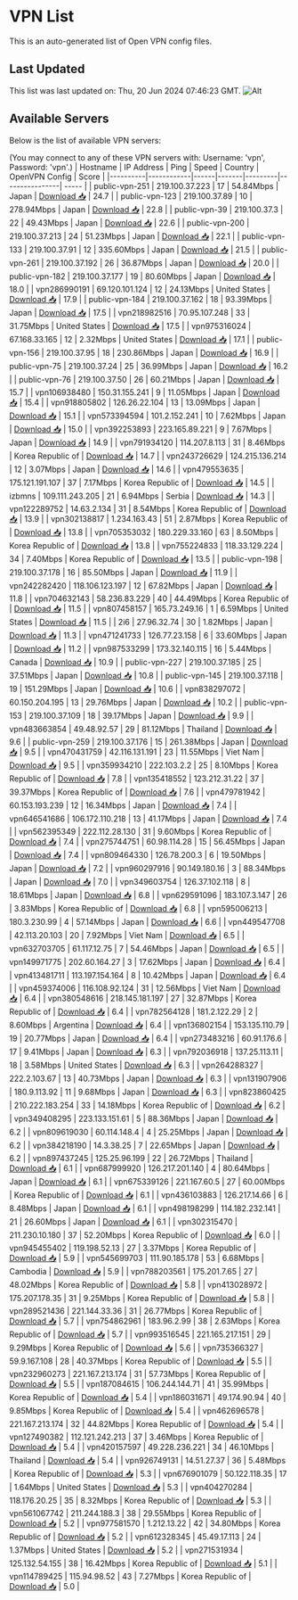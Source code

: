 # VPN List

This is an auto-generated list of Open VPN config files.

## Last Updated

This list was last updated on: Thu, 20 Jun 2024 07:46:23 GMT.
![Alt](https://repobeats.axiom.co/api/embed/186b98318ef1479477931607c1ad7d823f12451f.svg "Repobeats analytics image")

## Available Servers

Below is the list of available VPN servers:

(You may connect to any of these VPN servers with: Username: 'vpn', Password: 'vpn'.)
| Hostname | IP Address | Ping | Speed | Country | OpenVPN Config | Score |
|----------|------------|------|-------|---------|----------------| ----- |
| public-vpn-251 | 219.100.37.223 | 17 | 54.84Mbps | Japan | [Download 📥](./configs/server_0_JP.ovpn) | 24.7 |
| public-vpn-123 | 219.100.37.89 | 10 | 278.94Mbps | Japan | [Download 📥](./configs/server_1_JP.ovpn) | 22.8 |
| public-vpn-39 | 219.100.37.3 | 22 | 49.43Mbps | Japan | [Download 📥](./configs/server_2_JP.ovpn) | 22.6 |
| public-vpn-200 | 219.100.37.213 | 24 | 51.23Mbps | Japan | [Download 📥](./configs/server_3_JP.ovpn) | 22.1 |
| public-vpn-133 | 219.100.37.91 | 12 | 335.60Mbps | Japan | [Download 📥](./configs/server_4_JP.ovpn) | 21.5 |
| public-vpn-261 | 219.100.37.192 | 26 | 36.87Mbps | Japan | [Download 📥](./configs/server_5_JP.ovpn) | 20.0 |
| public-vpn-182 | 219.100.37.177 | 19 | 80.60Mbps | Japan | [Download 📥](./configs/server_6_JP.ovpn) | 18.0 |
| vpn286990191 | 69.120.101.124 | 12 | 24.13Mbps | United States | [Download 📥](./configs/server_7_US.ovpn) | 17.9 |
| public-vpn-184 | 219.100.37.162 | 18 | 93.39Mbps | Japan | [Download 📥](./configs/server_8_JP.ovpn) | 17.5 |
| vpn218982516 | 70.95.107.248 | 33 | 31.75Mbps | United States | [Download 📥](./configs/server_9_US.ovpn) | 17.5 |
| vpn975316024 | 67.168.33.165 | 12 | 2.32Mbps | United States | [Download 📥](./configs/server_10_US.ovpn) | 17.1 |
| public-vpn-156 | 219.100.37.95 | 18 | 230.86Mbps | Japan | [Download 📥](./configs/server_11_JP.ovpn) | 16.9 |
| public-vpn-75 | 219.100.37.24 | 25 | 36.99Mbps | Japan | [Download 📥](./configs/server_12_JP.ovpn) | 16.2 |
| public-vpn-76 | 219.100.37.50 | 26 | 60.21Mbps | Japan | [Download 📥](./configs/server_13_JP.ovpn) | 15.7 |
| vpn106938480 | 150.31.155.241 | 9 | 11.05Mbps | Japan | [Download 📥](./configs/server_14_JP.ovpn) | 15.4 |
| vpn918805802 | 126.26.22.104 | 13 | 13.09Mbps | Japan | [Download 📥](./configs/server_15_JP.ovpn) | 15.1 |
| vpn573394594 | 101.2.152.241 | 10 | 7.62Mbps | Japan | [Download 📥](./configs/server_16_JP.ovpn) | 15.0 |
| vpn392253893 | 223.165.89.221 | 9 | 7.67Mbps | Japan | [Download 📥](./configs/server_17_JP.ovpn) | 14.9 |
| vpn791934120 | 114.207.8.113 | 31 | 8.46Mbps | Korea Republic of | [Download 📥](./configs/server_18_KR.ovpn) | 14.7 |
| vpn243726629 | 124.215.136.214 | 12 | 3.07Mbps | Japan | [Download 📥](./configs/server_19_JP.ovpn) | 14.6 |
| vpn479553635 | 175.121.191.107 | 37 | 7.17Mbps | Korea Republic of | [Download 📥](./configs/server_20_KR.ovpn) | 14.5 |
| izbmns | 109.111.243.205 | 21 | 6.94Mbps | Serbia | [Download 📥](./configs/server_21_RS.ovpn) | 14.3 |
| vpn122289752 | 14.63.2.134 | 31 | 8.54Mbps | Korea Republic of | [Download 📥](./configs/server_22_KR.ovpn) | 13.9 |
| vpn302138817 | 1.234.163.43 | 51 | 2.87Mbps | Korea Republic of | [Download 📥](./configs/server_23_KR.ovpn) | 13.8 |
| vpn705353032 | 180.229.33.160 | 63 | 8.50Mbps | Korea Republic of | [Download 📥](./configs/server_24_KR.ovpn) | 13.8 |
| vpn755224833 | 118.33.129.224 | 34 | 7.40Mbps | Korea Republic of | [Download 📥](./configs/server_25_KR.ovpn) | 13.5 |
| public-vpn-198 | 219.100.37.178 | 16 | 85.50Mbps | Japan | [Download 📥](./configs/server_26_JP.ovpn) | 11.9 |
| vpn242282420 | 118.106.123.197 | 12 | 67.82Mbps | Japan | [Download 📥](./configs/server_27_JP.ovpn) | 11.8 |
| vpn704632143 | 58.236.83.229 | 40 | 44.49Mbps | Korea Republic of | [Download 📥](./configs/server_28_KR.ovpn) | 11.5 |
| vpn807458157 | 165.73.249.16 | 1 | 6.59Mbps | United States | [Download 📥](./configs/server_29_US.ovpn) | 11.5 |
| 2i6 | 27.96.32.74 | 30 | 1.82Mbps | Japan | [Download 📥](./configs/server_30_JP.ovpn) | 11.3 |
| vpn471241733 | 126.77.23.158 | 6 | 33.60Mbps | Japan | [Download 📥](./configs/server_31_JP.ovpn) | 11.2 |
| vpn987533299 | 173.32.140.115 | 16 | 5.44Mbps | Canada | [Download 📥](./configs/server_32_CA.ovpn) | 10.9 |
| public-vpn-227 | 219.100.37.185 | 25 | 37.51Mbps | Japan | [Download 📥](./configs/server_33_JP.ovpn) | 10.8 |
| public-vpn-145 | 219.100.37.118 | 19 | 151.29Mbps | Japan | [Download 📥](./configs/server_34_JP.ovpn) | 10.6 |
| vpn838297072 | 60.150.204.195 | 13 | 29.76Mbps | Japan | [Download 📥](./configs/server_35_JP.ovpn) | 10.2 |
| public-vpn-153 | 219.100.37.109 | 18 | 39.17Mbps | Japan | [Download 📥](./configs/server_36_JP.ovpn) | 9.9 |
| vpn483663854 | 49.48.92.57 | 29 | 81.12Mbps | Thailand | [Download 📥](./configs/server_37_TH.ovpn) | 9.6 |
| public-vpn-259 | 219.100.37.176 | 15 | 261.38Mbps | Japan | [Download 📥](./configs/server_38_JP.ovpn) | 9.5 |
| vpn470431759 | 42.116.131.191 | 23 | 11.55Mbps | Viet Nam | [Download 📥](./configs/server_39_VN.ovpn) | 9.5 |
| vpn359934210 | 222.103.2.2 | 25 | 8.10Mbps | Korea Republic of | [Download 📥](./configs/server_40_KR.ovpn) | 7.8 |
| vpn135418552 | 123.212.31.22 | 37 | 39.37Mbps | Korea Republic of | [Download 📥](./configs/server_41_KR.ovpn) | 7.6 |
| vpn479781942 | 60.153.193.239 | 12 | 16.34Mbps | Japan | [Download 📥](./configs/server_42_JP.ovpn) | 7.4 |
| vpn646541686 | 106.172.110.218 | 13 | 41.17Mbps | Japan | [Download 📥](./configs/server_43_JP.ovpn) | 7.4 |
| vpn562395349 | 222.112.28.130 | 31 | 9.60Mbps | Korea Republic of | [Download 📥](./configs/server_44_KR.ovpn) | 7.4 |
| vpn275744751 | 60.98.114.28 | 15 | 56.45Mbps | Japan | [Download 📥](./configs/server_45_JP.ovpn) | 7.4 |
| vpn809464330 | 126.78.200.3 | 6 | 19.50Mbps | Japan | [Download 📥](./configs/server_46_JP.ovpn) | 7.2 |
| vpn960297916 | 90.149.180.16 | 3 | 88.34Mbps | Japan | [Download 📥](./configs/server_47_JP.ovpn) | 7.0 |
| vpn349603754 | 126.37.102.118 | 8 | 18.61Mbps | Japan | [Download 📥](./configs/server_48_JP.ovpn) | 6.8 |
| vpn629591096 | 183.107.3.147 | 26 | 3.83Mbps | Korea Republic of | [Download 📥](./configs/server_49_KR.ovpn) | 6.8 |
| vpn595006213 | 180.3.230.99 | 4 | 57.14Mbps | Japan | [Download 📥](./configs/server_50_JP.ovpn) | 6.6 |
| vpn449547708 | 42.113.20.103 | 20 | 7.92Mbps | Viet Nam | [Download 📥](./configs/server_51_VN.ovpn) | 6.5 |
| vpn632703705 | 61.117.12.75 | 7 | 54.46Mbps | Japan | [Download 📥](./configs/server_52_JP.ovpn) | 6.5 |
| vpn149971775 | 202.60.164.27 | 3 | 17.62Mbps | Japan | [Download 📥](./configs/server_53_JP.ovpn) | 6.4 |
| vpn413481711 | 113.197.154.164 | 8 | 10.42Mbps | Japan | [Download 📥](./configs/server_54_JP.ovpn) | 6.4 |
| vpn459374006 | 116.108.92.124 | 31 | 12.56Mbps | Viet Nam | [Download 📥](./configs/server_55_VN.ovpn) | 6.4 |
| vpn380548616 | 218.145.181.197 | 27 | 32.87Mbps | Korea Republic of | [Download 📥](./configs/server_56_KR.ovpn) | 6.4 |
| vpn782564128 | 181.2.122.29 | 2 | 8.60Mbps | Argentina | [Download 📥](./configs/server_57_AR.ovpn) | 6.4 |
| vpn136802154 | 153.135.110.79 | 19 | 20.77Mbps | Japan | [Download 📥](./configs/server_58_JP.ovpn) | 6.4 |
| vpn273483216 | 60.91.176.6 | 17 | 9.41Mbps | Japan | [Download 📥](./configs/server_59_JP.ovpn) | 6.3 |
| vpn792036918 | 137.25.113.11 | 18 | 3.58Mbps | United States | [Download 📥](./configs/server_60_US.ovpn) | 6.3 |
| vpn264288327 | 222.2.103.67 | 13 | 40.73Mbps | Japan | [Download 📥](./configs/server_61_JP.ovpn) | 6.3 |
| vpn131907906 | 180.9.113.92 | 11 | 9.68Mbps | Japan | [Download 📥](./configs/server_62_JP.ovpn) | 6.3 |
| vpn823860425 | 210.222.183.254 | 33 | 14.18Mbps | Korea Republic of | [Download 📥](./configs/server_63_KR.ovpn) | 6.2 |
| vpn349408295 | 223.133.151.61 | 5 | 88.36Mbps | Japan | [Download 📥](./configs/server_64_JP.ovpn) | 6.2 |
| vpn809619030 | 60.114.148.4 | 4 | 25.25Mbps | Japan | [Download 📥](./configs/server_65_JP.ovpn) | 6.2 |
| vpn384218190 | 14.3.38.25 | 7 | 22.65Mbps | Japan | [Download 📥](./configs/server_66_JP.ovpn) | 6.2 |
| vpn897437245 | 125.25.96.199 | 22 | 26.72Mbps | Thailand | [Download 📥](./configs/server_67_TH.ovpn) | 6.1 |
| vpn687999920 | 126.217.201.140 | 4 | 80.64Mbps | Japan | [Download 📥](./configs/server_68_JP.ovpn) | 6.1 |
| vpn675339126 | 221.167.60.5 | 27 | 60.00Mbps | Korea Republic of | [Download 📥](./configs/server_69_KR.ovpn) | 6.1 |
| vpn436103883 | 126.217.14.66 | 6 | 8.48Mbps | Japan | [Download 📥](./configs/server_70_JP.ovpn) | 6.1 |
| vpn498198299 | 114.182.232.141 | 21 | 26.60Mbps | Japan | [Download 📥](./configs/server_71_JP.ovpn) | 6.1 |
| vpn302315470 | 211.230.10.180 | 37 | 52.20Mbps | Korea Republic of | [Download 📥](./configs/server_72_KR.ovpn) | 6.0 |
| vpn945455402 | 119.198.52.13 | 27 | 3.37Mbps | Korea Republic of | [Download 📥](./configs/server_73_KR.ovpn) | 5.9 |
| vpn545699703 | 111.90.185.178 | 53 | 6.68Mbps | Cambodia | [Download 📥](./configs/server_74_KH.ovpn) | 5.9 |
| vpn788203561 | 175.201.7.65 | 27 | 48.02Mbps | Korea Republic of | [Download 📥](./configs/server_75_KR.ovpn) | 5.8 |
| vpn413028972 | 175.207.178.35 | 31 | 9.25Mbps | Korea Republic of | [Download 📥](./configs/server_76_KR.ovpn) | 5.8 |
| vpn289521436 | 221.144.33.36 | 31 | 26.77Mbps | Korea Republic of | [Download 📥](./configs/server_77_KR.ovpn) | 5.7 |
| vpn754862961 | 183.96.2.99 | 38 | 2.63Mbps | Korea Republic of | [Download 📥](./configs/server_78_KR.ovpn) | 5.7 |
| vpn993516545 | 221.165.217.151 | 29 | 9.29Mbps | Korea Republic of | [Download 📥](./configs/server_79_KR.ovpn) | 5.6 |
| vpn735366327 | 59.9.167.108 | 28 | 40.37Mbps | Korea Republic of | [Download 📥](./configs/server_80_KR.ovpn) | 5.5 |
| vpn232960273 | 221.167.213.174 | 31 | 57.73Mbps | Korea Republic of | [Download 📥](./configs/server_81_KR.ovpn) | 5.5 |
| vpn187084615 | 106.244.144.71 | 41 | 35.99Mbps | Korea Republic of | [Download 📥](./configs/server_82_KR.ovpn) | 5.4 |
| vpn186031671 | 49.174.90.94 | 40 | 9.85Mbps | Korea Republic of | [Download 📥](./configs/server_83_KR.ovpn) | 5.4 |
| vpn462696578 | 221.167.213.174 | 32 | 44.82Mbps | Korea Republic of | [Download 📥](./configs/server_84_KR.ovpn) | 5.4 |
| vpn127490382 | 112.121.242.213 | 37 | 3.46Mbps | Korea Republic of | [Download 📥](./configs/server_85_KR.ovpn) | 5.4 |
| vpn420157597 | 49.228.236.221 | 34 | 46.10Mbps | Thailand | [Download 📥](./configs/server_86_TH.ovpn) | 5.4 |
| vpn926749131 | 14.51.27.37 | 36 | 5.48Mbps | Korea Republic of | [Download 📥](./configs/server_87_KR.ovpn) | 5.3 |
| vpn676901079 | 50.122.118.35 | 17 | 1.64Mbps | United States | [Download 📥](./configs/server_88_US.ovpn) | 5.3 |
| vpn404270284 | 118.176.20.25 | 35 | 8.32Mbps | Korea Republic of | [Download 📥](./configs/server_89_KR.ovpn) | 5.3 |
| vpn561067742 | 211.244.188.3 | 38 | 29.55Mbps | Korea Republic of | [Download 📥](./configs/server_90_KR.ovpn) | 5.2 |
| vpn977581570 | 1.212.13.22 | 42 | 34.80Mbps | Korea Republic of | [Download 📥](./configs/server_91_KR.ovpn) | 5.2 |
| vpn612328345 | 45.49.17.113 | 24 | 1.37Mbps | United States | [Download 📥](./configs/server_92_US.ovpn) | 5.2 |
| vpn271531934 | 125.132.54.155 | 38 | 16.42Mbps | Korea Republic of | [Download 📥](./configs/server_93_KR.ovpn) | 5.1 |
| vpn114789425 | 115.94.98.52 | 43 | 7.27Mbps | Korea Republic of | [Download 📥](./configs/server_94_KR.ovpn) | 5.0 |

